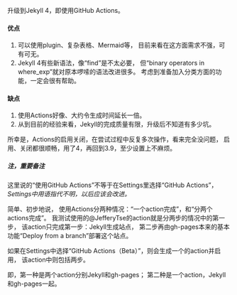 升级到Jekyll 4，即使用GitHub Actions。

#### 优点
1. 可以使用plugin、复杂表格、Mermaid等，
目前来看在这方面需求不强，可有可无。
1. Jekyll 4有些新语法，像“find”是不太必要，
但“binary operators in where_exp”就对原本啰嗦的语法改进很多。
考虑到准备加入分类方面的功能，一定会很有帮助。

#### 缺点
1. 使用Actions好像、大约令生成时间延长一倍。
2. 从到目前的经验来看，Jekyll的完成质量有限，升级后不知道有多少坑。

所幸是，Actions的启用关闭，在尝试过程中反复多次操作，看来完全没问题，
启用、关闭都很顺畅，用了4，再回到3.9，至少设置上不麻烦。

##### 注，重要备注
这里说的“使用GitHub Actions”不等于在Settings里选择“GitHub Actions”，
*Settings中用语指代不明，以后应该会改进。*

简单、初步地说，
使用Actions分两种情况：“一个action完成”，和“分两个actions完成”。
我测试使用的@JefferyTse的action就是分两步的情况中的第一步，
该action只完成第一步：Jekyll生成站点，
第二步再由gh-pages本来的基本功能“Deploy from a branch”部署这个站点。

如果在Settings中选择“GitHub Actions（Beta）”，则会生成一个的action并启用，
该action中则包括两步。

即，第一种是两个action分别Jekyll和gh-pages；
第二种是一个action，Jekyll和gh-pages一起。
